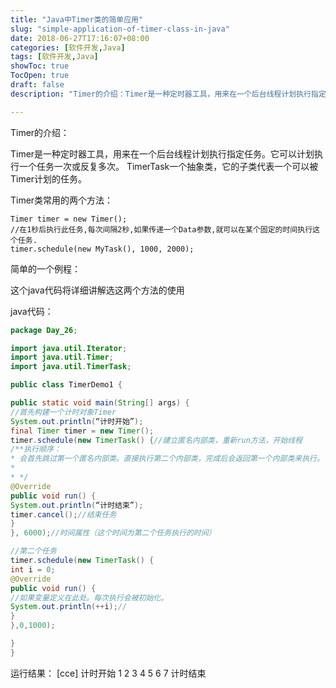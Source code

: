 ```yaml
---
title: "Java中Timer类的简单应用"
slug: "simple-application-of-timer-class-in-java"
date: 2018-06-27T17:16:07+08:00
categories: [软件开发,Java]
tags: [软件开发,Java]
showToc: true
TocOpen: true
draft: false
description: "Timer的介绍：Timer是一种定时器工具，用来在一个后台线程计划执行指定任务。它可以计划执行一个任务一次或反复多次。TimerTask"

---
```

                
Timer的介绍：

Timer是一种定时器工具，用来在一个后台线程计划执行指定任务。它可以计划执行一个任务一次或反复多次。
TimerTask一个抽象类，它的子类代表一个可以被Timer计划的任务。

Timer类常用的两个方法：


<!--more-->


```
Timer timer = new Timer();
//在1秒后执行此任务,每次间隔2秒,如果传递一个Data参数,就可以在某个固定的时间执行这个任务.
timer.schedule(new MyTask(), 1000, 2000);
```


简单的一个例程：

这个java代码将详细讲解选这两个方法的使用

java代码：
```java
package Day_26;

import java.util.Iterator;
import java.util.Timer;
import java.util.TimerTask;

public class TimerDemo1 {

public static void main(String[] args) {
//首先构建一个计时对象Timer
System.out.println(“计时开始”);
final Timer timer = new Timer();
timer.schedule(new TimerTask() {//建立匿名内部类，重新run方法，开始线程
/**执行顺序：
* 会首先跳过第一个匿名内部类。直接执行第二个内部类，完成后会返回第一个内部类来执行。
*
* */
@Override
public void run() {
System.out.println(“计时结束”);
timer.cancel();//结束任务
}
}, 6000);//时间属性（这个时间为第二个任务执行的时间）

//第二个任务
timer.schedule(new TimerTask() {
int i = 0;
@Override
public void run() {
//如果变量定义在此处。每次执行会被初始化。
System.out.println(++i);//
}
},0,1000);

}
}
```

运行结果：
[cce]
计时开始
1
2
3
4
5
6
7
计时结束
